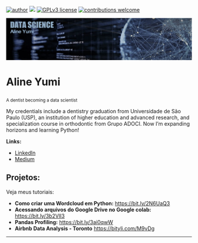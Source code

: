 [![author](https://img.shields.io/badge/author-carlosfab-red.svg)](https://www.linkedin.com/in/carlosfab) [![](https://img.shields.io/badge/python-3.7+-blue.svg)](https://www.python.org/downloads/release/python-365/) [![GPLv3 license](https://img.shields.io/badge/License-GPLv3-blue.svg)](http://perso.crans.org/besson/LICENSE.html) [![contributions welcome](https://img.shields.io/badge/contributions-welcome-brightgreen.svg?style=flat)](https://github.com/carlosfab/data_science/issues)

<p align="center">
  <img src="banner1.png" >
</p>

# Aline Yumi 
<sub>A dentist becoming a data scientist</sub>

My credentials include a dentistry graduation from Universidade de São Paulo (USP), an institution of higher education and advanced research, and specialization course in orthodontic from Grupo ADOCI. Now I’m expanding horizons and learning Python!


**Links:**
* [LinkedIn](https://www.linkedin.com/in/aline-yumi-uezono-03559b24)
* [Medium](https://medium.com/@lininha89)


## Projetos:
Veja meus tutoriais:

* **Como criar uma Wordcloud em Python:** https://bit.ly/2N6UaQ3
* **Acessando arquivos do Google Drive no Google colab:** https://bit.ly/3b2VlI3
* **Pandas Profiling:** https://bit.ly/3ai0qwW
* **Airbnb Data Analysis - Toronto** https://bityli.com/M9vDg





---




